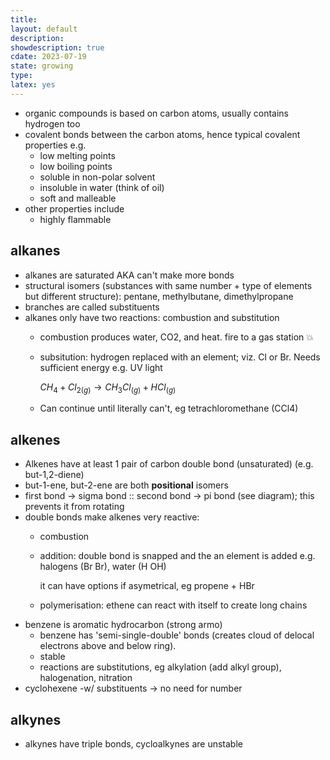 ```yaml
---
title: 
layout: default
description: 
showdescription: true
cdate: 2023-07-19
state: growing
type: 
latex: yes
---
```


- organic compounds is based on carbon atoms, usually contains hydrogen too
- covalent bonds between the carbon atoms, hence typical covalent properties e.g.
    - low melting points
    - low boiling points
    - soluble in non-polar solvent
    - insoluble in water (think of oil)
    - soft and malleable
- other properties include
    - highly flammable

## alkanes

- alkanes are saturated AKA can't make more bonds
- structural isomers (substances with same number + type of elements but different structure): pentane, methylbutane, dimethylpropane
- branches are called substituents
- alkanes only have two reactions: combustion and substitution
    - combustion produces water, CO2, and heat. fire to a gas station 💥
    - subsitution: hydrogen replaced with an element; viz. Cl or Br. Needs sufficient energy e.g. UV light
    
        $CH_{4}+Cl_{2(g)}\to CH_{3}Cl_{(g)}+HCl_{(g)}$
    - Can continue until literally can't, eg tetrachloromethane (CCl4)

## alkenes

- Alkenes have at least 1 pair of carbon double bond (unsaturated) (e.g. but-1,2-diene)
- but-1-ene, but-2-ene are both **positional** isomers
- first bond → sigma bond :: second bond → pi bond (see diagram); this prevents it from rotating
- double bonds make alkenes very reactive:
    - combustion 
    - addition: double bond is snapped and the an element is added e.g. halogens (Br Br), water (H OH)

        it can have options if asymetrical, eg propene + HBr
    - polymerisation: ethene can react with itself to create long chains
- benzene is aromatic hydrocarbon (strong armo)
    - benzene has 'semi-single-double' bonds (creates cloud of delocal electrons above and below ring).
    - stable
    - reactions are substitutions, eg alkylation (add alkyl group), halogenation, nitration
- cyclohexene -w/ substituents → no need for number

## alkynes

- alkynes have triple bonds, cycloalkynes are unstable
